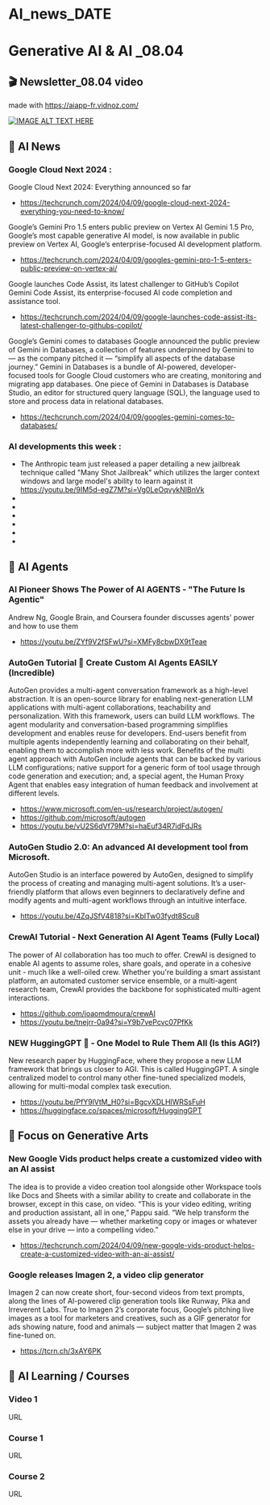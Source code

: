 # AI_news_DATE

# Generative AI & AI _08.04

## 🎬 Newsletter_08.04 video 
made with https://aiapp-fr.vidnoz.com/

[![IMAGE ALT TEXT HERE](https://img.youtube.com/vi/5BPlf4jZnpw/0.jpg)](https://www.youtube.com/watch?v=5BPlf4jZnpw)


## 🚀  AI News 

### Google Cloud Next 2024 : 

Google Cloud Next 2024: Everything announced so far
- https://techcrunch.com/2024/04/09/google-cloud-next-2024-everything-you-need-to-know/

Google’s Gemini Pro 1.5 enters public preview on Vertex AI
Gemini 1.5 Pro, Google’s most capable generative AI model, is now available in public preview on Vertex AI, Google’s enterprise-focused AI development platform. 
- https://techcrunch.com/2024/04/09/googles-gemini-pro-1-5-enters-public-preview-on-vertex-ai/

Google launches Code Assist, its latest challenger to GitHub’s Copilot
Gemini Code Assist, its enterprise-focused AI code completion and assistance tool.
- https://techcrunch.com/2024/04/09/google-launches-code-assist-its-latest-challenger-to-githubs-copilot/

Google’s Gemini comes to databases
Google announced the public preview of Gemini in Databases, a collection of features underpinned by Gemini to — as the company pitched it — “simplify all aspects of the database journey.” Gemini in Databases is a bundle of AI-powered, developer-focused tools for Google Cloud customers who are creating, monitoring and migrating app databases. 
One piece of Gemini in Databases is Database Studio, an editor for structured query language (SQL), the language used to store and process data in relational databases. 
- https://techcrunch.com/2024/04/09/googles-gemini-comes-to-databases/



### AI developments this week :
- The Anthropic team just released a paper detailing a new jailbreak technique called "Many Shot Jailbreak" which utilizes the larger context windows and large model's ability to learn against it https://youtu.be/9IM5d-egZ7M?si=Vg0LeOqvykNIBnVk
- 
- 
- 
- 
- 
- 


## 🎯  AI Agents 

### AI Pioneer Shows The Power of AI AGENTS - "The Future Is Agentic"
Andrew Ng, Google Brain, and Coursera founder discusses agents' power and how to use them 
- https://youtu.be/ZYf9V2fSFwU?si=XMFy8cbwDX9tTeae

### AutoGen Tutorial 🚀 Create Custom AI Agents EASILY (Incredible)
AutoGen provides a multi-agent conversation framework as a high-level abstraction. It is an open-source library for enabling next-generation LLM applications with multi-agent collaborations, teachability and personalization. With this framework, users can build LLM workflows. The agent modularity and conversation-based programming simplifies development and enables reuse for developers. End-users benefit from multiple agents independently learning and collaborating on their behalf, enabling them to accomplish more with less work. Benefits of the multi agent approach with AutoGen include agents that can be backed by various LLM configurations; native support for a generic form of tool usage through code generation and execution; and, a special agent, the Human Proxy Agent that enables easy integration of human feedback and involvement at different levels.
- https://www.microsoft.com/en-us/research/project/autogen/
- https://github.com/microsoft/autogen
- https://youtu.be/vU2S6dVf79M?si=haEuf34R7idFdJRs

### AutoGen Studio 2.0: An advanced AI development tool from Microsoft.
AutoGen Studio is an interface powered by AutoGen, designed to simplify the process of creating and managing multi-agent solutions. It’s a user-friendly platform that allows even beginners to declaratively define and modify agents and multi-agent workflows through an intuitive interface.
- https://youtu.be/4ZqJSfV4818?si=KbITw03fydt8Scu8

### CrewAI Tutorial - Next Generation AI Agent Teams (Fully Local)
The power of AI collaboration has too much to offer. CrewAI is designed to enable AI agents to assume roles, share goals, and operate in a cohesive unit - much like a well-oiled crew. Whether you're building a smart assistant platform, an automated customer service ensemble, or a multi-agent research team, CrewAI provides the backbone for sophisticated multi-agent interactions.
- https://github.com/joaomdmoura/crewAI
- https://youtu.be/tnejrr-0a94?si=Y9b7vePcvc07PfKk

### NEW HuggingGPT 🤗 - One Model to Rule Them All (Is this AGI?)
New research paper by HuggingFace, where they propose a new LLM framework that brings us closer to AGI. This is called HuggingGPT. A single centralized model to control many other fine-tuned specialized models, allowing for multi-modal complex task execution.
- https://youtu.be/PfY9lVtM_H0?si=BgcvXDLHlWRSsFuH
- https://huggingface.co/spaces/microsoft/HuggingGPT
  

## 🎯 Focus on Generative Arts 

### New Google Vids product helps create a customized video with an AI assist
The idea is to provide a video creation tool alongside other Workspace tools like Docs and Sheets with a similar ability to create and collaborate in the browser, except in this case, on video. “This is your video editing, writing and production assistant, all in one,” Pappu said. “We help transform the assets you already have — whether marketing copy or images or whatever else in your drive — into a compelling video.”
- https://techcrunch.com/2024/04/09/new-google-vids-product-helps-create-a-customized-video-with-an-ai-assist/

### Google releases Imagen 2, a video clip generator
Imagen 2 can now create short, four-second videos from text prompts, along the lines of AI-powered clip generation tools like Runway, Pika and Irreverent Labs. True to Imagen 2’s corporate focus, Google’s pitching live images as a tool for marketers and creatives, such as a GIF generator for ads showing nature, food and animals — subject matter that Imagen 2 was fine-tuned on.
- https://tcrn.ch/3xAY6PK

## 📖 AI Learning / Courses 

### Video 1 
URL 


### Course 1 
URL 

### Course 2 
URL 

